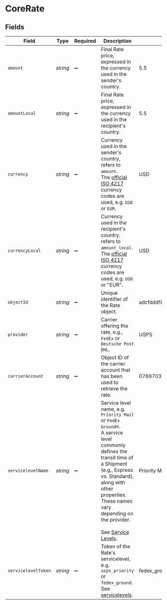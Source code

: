 # CoreRate


## Fields

| Field                                                                                                                                                                                                                                                                                            | Type                                                                                                                                                                                                                                                                                             | Required                                                                                                                                                                                                                                                                                         | Description                                                                                                                                                                                                                                                                                      | Example                                                                                                                                                                                                                                                                                          |
| ------------------------------------------------------------------------------------------------------------------------------------------------------------------------------------------------------------------------------------------------------------------------------------------------ | ------------------------------------------------------------------------------------------------------------------------------------------------------------------------------------------------------------------------------------------------------------------------------------------------ | ------------------------------------------------------------------------------------------------------------------------------------------------------------------------------------------------------------------------------------------------------------------------------------------------ | ------------------------------------------------------------------------------------------------------------------------------------------------------------------------------------------------------------------------------------------------------------------------------------------------ | ------------------------------------------------------------------------------------------------------------------------------------------------------------------------------------------------------------------------------------------------------------------------------------------------ |
| `amount`                                                                                                                                                                                                                                                                                         | *string*                                                                                                                                                                                                                                                                                         | :heavy_minus_sign:                                                                                                                                                                                                                                                                               | Final Rate price, expressed in the currency used in the sender's country.                                                                                                                                                                                                                        | 5.5                                                                                                                                                                                                                                                                                              |
| `amountLocal`                                                                                                                                                                                                                                                                                    | *string*                                                                                                                                                                                                                                                                                         | :heavy_minus_sign:                                                                                                                                                                                                                                                                               | Final Rate price, expressed in the currency used in the recipient's country.                                                                                                                                                                                                                     | 5.5                                                                                                                                                                                                                                                                                              |
| `currency`                                                                                                                                                                                                                                                                                       | *string*                                                                                                                                                                                                                                                                                         | :heavy_minus_sign:                                                                                                                                                                                                                                                                               | Currency used in the sender's country, refers to `amount`. <br/>The <a href="http://www.xe.com/iso4217.php">official ISO 4217</a> currency codes are used, e.g. `USD` or `EUR`.                                                                                                                  | USD                                                                                                                                                                                                                                                                                              |
| `currencyLocal`                                                                                                                                                                                                                                                                                  | *string*                                                                                                                                                                                                                                                                                         | :heavy_minus_sign:                                                                                                                                                                                                                                                                               | Currency used in the recipient's country, refers to `amount_local`. <br/>The <a href="http://www.xe.com/iso4217.php">official ISO 4217</a> currency codes are used, e.g. `USD` or "EUR".                                                                                                         | USD                                                                                                                                                                                                                                                                                              |
| `objectId`                                                                                                                                                                                                                                                                                       | *string*                                                                                                                                                                                                                                                                                         | :heavy_minus_sign:                                                                                                                                                                                                                                                                               | Unique identifier of the Rate object.                                                                                                                                                                                                                                                            | adcfdddf8ec64b84ad22772bce3ea37a                                                                                                                                                                                                                                                                 |
| `provider`                                                                                                                                                                                                                                                                                       | *string*                                                                                                                                                                                                                                                                                         | :heavy_minus_sign:                                                                                                                                                                                                                                                                               | Carrier offering the rate, e.g., `FedEx` or `Deutsche Post DHL`.                                                                                                                                                                                                                                 | USPS                                                                                                                                                                                                                                                                                             |
| `carrierAccount`                                                                                                                                                                                                                                                                                 | *string*                                                                                                                                                                                                                                                                                         | :heavy_minus_sign:                                                                                                                                                                                                                                                                               | Object ID of the carrier account that has been used to retrieve the rate.                                                                                                                                                                                                                        | 078870331023437cb917f5187429b093                                                                                                                                                                                                                                                                 |
| `servicelevelName`                                                                                                                                                                                                                                                                               | *string*                                                                                                                                                                                                                                                                                         | :heavy_minus_sign:                                                                                                                                                                                                                                                                               | Service level name, e.g. `Priority Mail` or `FedEx Ground®`. <br/>A service level commonly defines the transit time of a Shipment (e.g., Express vs. Standard), <br/>along with other properties.  These names vary depending on the provider.<br><br/>See <a href="#tag/Service-Levels">Service Levels</a>. | Priority Mail                                                                                                                                                                                                                                                                                    |
| `servicelevelToken`                                                                                                                                                                                                                                                                              | *string*                                                                                                                                                                                                                                                                                         | :heavy_minus_sign:                                                                                                                                                                                                                                                                               | Token of the Rate's servicelevel, e.g. `usps_priority` or `fedex_ground`.<br/>See <a href="#tag/Service-Levels">servicelevels</a>.                                                                                                                                                               | fedex_ground                                                                                                                                                                                                                                                                                     |